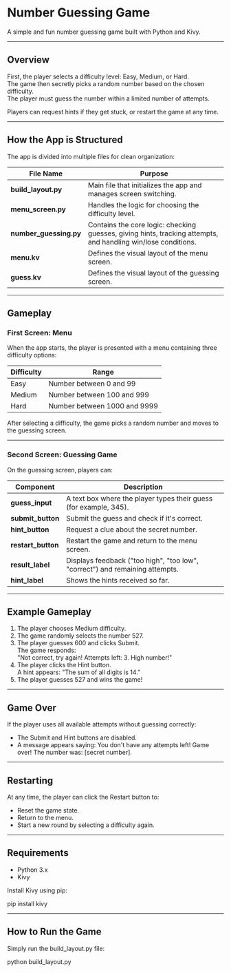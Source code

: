 # Number Guessing Game

A simple and fun number guessing game built with Python and Kivy.

---

## Overview

First, the player selects a difficulty level: Easy, Medium, or Hard.  
The game then secretly picks a random number based on the chosen difficulty.  
The player must guess the number within a limited number of attempts.

Players can request hints if they get stuck, or restart the game at any time.

---

## How the App is Structured

The app is divided into multiple files for clean organization:

| File Name         | Purpose |
|-------------------|---------|
| **build_layout.py** | Main file that initializes the app and manages screen switching. |
| **menu_screen.py** | Handles the logic for choosing the difficulty level. |
| **number_guessing.py** | Contains the core logic: checking guesses, giving hints, tracking attempts, and handling win/lose conditions. |
| **menu.kv** | Defines the visual layout of the menu screen. |
| **guess.kv** | Defines the visual layout of the guessing screen. |

---

## Gameplay

### First Screen: Menu

When the app starts, the player is presented with a menu containing three difficulty options:

| Difficulty | Range |
|------------|-------|
| Easy       | Number between 0 and 99 |
| Medium     | Number between 100 and 999 |
| Hard       | Number between 1000 and 9999 |

After selecting a difficulty, the game picks a random number and moves to the guessing screen.

---

### Second Screen: Guessing Game

On the guessing screen, players can:

| Component       | Description |
|-----------------|-------------|
| **guess_input**  | A text box where the player types their guess (for example, 345). |
| **submit_button** | Submit the guess and check if it's correct. |
| **hint_button**  | Request a clue about the secret number. |
| **restart_button** | Restart the game and return to the menu screen. |
| **result_label** | Displays feedback ("too high", "too low", "correct") and remaining attempts. |
| **hint_label** | Shows the hints received so far. |

---

## Example Gameplay

1. The player chooses Medium difficulty.  
2. The game randomly selects the number 527.  
3. The player guesses 600 and clicks Submit.  
   The game responds:  
   "Not correct, try again! Attempts left: 3. High number!"
4. The player clicks the Hint button.  
   A hint appears: "The sum of all digits is 14."
5. The player guesses 527 and wins the game!

---

## Game Over

If the player uses all available attempts without guessing correctly:
- The Submit and Hint buttons are disabled.
- A message appears saying:
You don't have any attempts left! Game over! The number was: [secret number].


---

## Restarting

At any time, the player can click the Restart button to:
- Reset the game state.
- Return to the menu.
- Start a new round by selecting a difficulty again.

---

## Requirements

- Python 3.x
- Kivy

Install Kivy using pip:

pip install kivy


---

## How to Run the Game
Simply run the build_layout.py file:

python build_layout.py





